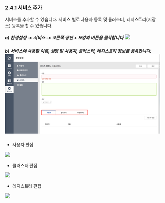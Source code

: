 ### 2.4.1    서비스 추가

서비스를 추가할 수 있습니다. 서비스 별로 사용자 등록 및 클러스터, 레지스트리\(저장소\) 등록을 할 수 있습니다.

##### a\)    환경설정 -&gt; 서비스 -&gt; 오른쪽 상단 + 모양의 버튼을 클릭합니다.![](/assets/서비스추가수정.png)

##### b\)    서비스에 사용할 이름, 설명 및 사용자, 클러스터, 레지스트리 정보를 등록합니다.![](/image.kh/image.kh/서비스추가2.png)

##### 

* 사용자 편집

![](/assets/사용자편집.png)

* 클러스터 편집

![](/assets/클러스터편집사용자.png)

* 레지스트리 편집

![](/assets/레지스트리변경.png)

